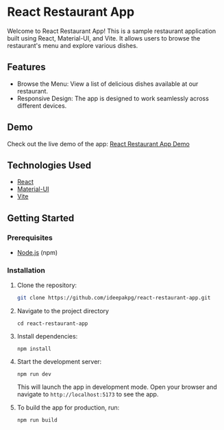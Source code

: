 # React Restaurant App

Welcome to React Restaurant App! This is a sample restaurant application built using React, Material-UI, and Vite. It allows users to browse the restaurant's menu and explore various dishes.

## Features

- Browse the Menu: View a list of delicious dishes available at our restaurant.
- Responsive Design: The app is designed to work seamlessly across different devices.

## Demo

Check out the live demo of the app: [React Restaurant App Demo](https://ideepakpg.github.io/react-restaurant-app/)

## Technologies Used

- [React](https://reactjs.org/)
- [Material-UI](https://mui.com/)
- [Vite](https://vitejs.dev/)

## Getting Started

### Prerequisites

- [Node.js](https://nodejs.org/en) (npm)

### Installation

1. Clone the repository:

   ```sh
   git clone https://github.com/ideepakpg/react-restaurant-app.git
   ```
2. Navigate to the project directory
   ```
   cd react-restaurant-app
   ```
3. Install dependencies:
   ```
   npm install
   ```
 4. Start the development server:
    ```
    npm run dev
    ```
    This will launch the app in development mode. Open your browser and navigate to `http://localhost:5173` to see the app.
    
6. To build the app for production, run:
   ```sh
   npm run build
   ```


